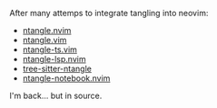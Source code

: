 After many attemps to integrate tangling into neovim:

* [ntangle.nvim](https://github.com/jbyuki/ntangle.nvim)
* [ntangle.vim](https://github.com/jbyuki/ntangle.vim)
* [ntangle-ts.vim](https://github.com/jbyuki/ntangle-ts.nvim)
* [ntangle-lsp.nvim](https://github.com/jbyuki/ntangle-lsp.nvim)
* [tree-sitter-ntangle](https://github.com/jbyuki/tree-sitter-ntangle)
* [ntangle-notebook.nvim](https://github.com/jbyuki/ntangle-notebook.nvim)

I'm back... but in source.

<!-- vim: set tw=80: -->
